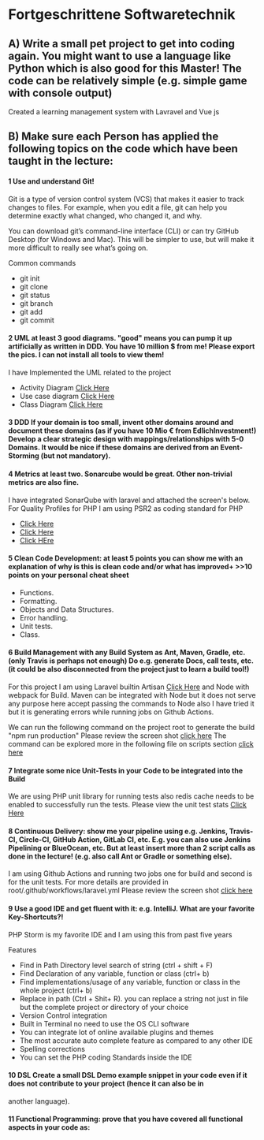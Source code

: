 # Fortgeschrittene Softwaretechnik

## A) Write a small pet project to get into coding again. You might want to use a language like Python which is also good for this Master! The code can be relatively simple (e.g. simple game with console output)

Created a learning management system with Lavravel and Vue js  

## B) Make sure each Person has applied the following topics on the code which have been taught in the lecture:
 #### 1 Use and understand Git!
 
Git is a type of version control system (VCS) that makes it easier to track changes to files. For example, when you edit a file, git can help you determine exactly what changed, who changed it, and why.

You can download git’s command-line interface (CLI) or can try GitHub Desktop (for Windows and Mac). This will be simpler to use, but will make it more difficult to really see what’s going on.

Common commands
 - git init
 - git clone 
 - git status
 - git branch <new-branch-name>
 - git add <files>
 - git commit


####  2 UML at least 3 good diagrams. "good" means you can pump it up artificially as written in DDD. You have 10 million $ from me! Please export the pics. I can not install all tools to view them!
I have Implemented the UML related to the project

- Activity Diagram [Click Here](https://github.com/mohsinhassan618/LMS-for-Advanced-Software-Engineering/blob/main/extra/Activity%20Daigram.png) 
- Use case diagram [Click Here](https://github.com/mohsinhassan618/LMS-for-Advanced-Software-Engineering/blob/main/extra/Usecase%20Workspace.png)
- Class Diagram [Click Here](https://github.com/mohsinhassan618/LMS-for-Advanced-Software-Engineering/blob/main/extra/Class%20UML.png) 


####  3 DDD If your domain is too small, invent other domains around and document these domains (as if you have 10 Mio € from EdlichInvestment!) Develop a clear strategic design with mappings/relationships with 5-0 Domains. It would be nice if these domains are derived from an Event-Storming (but not mandatory). 


#### 4 Metrics at least two. Sonarcube would be great. Other non-trivial metrics are also fine.

I have integrated SonarQube with laravel and attached the screen's below. For Quality Profiles for PHP I am using PSR2 as coding standard for PHP 
 

- [Click Here](https://github.com/mohsinhassan618/LMS-for-Advanced-Software-Engineering/blob/main/extra/Sonar.png)
- [Click Here](https://github.com/mohsinhassan618/LMS-for-Advanced-Software-Engineering/blob/main/extra/Sonar%20Project%20Overview.png) 
- [Click HEre](https://github.com/mohsinhassan618/LMS-for-Advanced-Software-Engineering/blob/main/extra/Quality%20Profiles.png)


#### 5 Clean Code Development: at least 5 points you can show me with an explanation of why is this is clean code and/or what has improved+ >>10 points on your personal cheat sheet

 - Functions.
 - Formatting.
 - Objects and Data Structures.
 - Error handling.
 - Unit tests.
 - Class.


#### 6 Build Management with any Build System as Ant, Maven, Gradle, etc. (only Travis is perhaps not enough) Do e.g. generate Docs, call tests, etc. (it could be also disconnected from the project just to learn a build tool!)

For this project I am using Laravel builtin Artisan [Click Here](https://laravel.com/docs/8.x/artisan#introduction) and 
Node with webpack for Build. Maven can be integrated with Node but it does not serve any purpose here accept passing the commands to Node also I have tried it but it is generating errors while running jobs on Github Actions.   

We can run the following command on the project root to generate the build "npm run production"
Please review the screen shot [click here](https://github.com/mohsinhassan618/LMS-for-Advanced-Software-Engineering/blob/main/extra/npm%20Build.png)
The command can be explored more in the following file on scripts section [click here](https://github.com/mohsinhassan618/LMS-for-Advanced-Software-Engineering/blob/main/package.json) 

####  7 Integrate some nice Unit-Tests in your Code to be integrated into the Build
We are using PHP unit library for running tests also redis cache needs to be enabled to successfully run the tests.
Please view the unit test stats [Click Here](https://github.com/mohsinhassan618/LMS-for-Advanced-Software-Engineering/blob/main/extra/Unit%20tests.png)


####  8 Continuous Delivery: show me your pipeline using e.g. Jenkins, Travis-CI, Circle-CI, GitHub Action, GitLab CI, etc. E.g. you can also use Jenkins Pipelining or BlueOcean, etc. But at least insert more than 2 script calls as done in the lecture! (e.g. also call Ant or Gradle or something else).
I am using Github Actions and running two jobs one for build and second is for the unit tests. For more details are provided in root/.github/workflows/laravel.yml
Please review the screen shot [click here](https://github.com/mohsinhassan618/LMS-for-Advanced-Software-Engineering/blob/main/extra/CI%20CD.png) 

####  9 Use a good IDE and get fluent with it: e.g. IntelliJ. What are your favorite Key-Shortcuts?!
PHP Storm is my favorite IDE and I am using this from past five years 

Features 

-  Find in Path Directory level search of string  (ctrl + shift + F)
-  Find Declaration of any variable, function or class (ctrl+ b) 
-  Find implementations/usage of any variable, function or class in the whole project (ctrl+ b)
-  Replace in path (Ctrl + Shit+ R). you can replace a string not just in file but the complete project or directory of your choice  
-  Version Control integration 
-  Built in Terminal no need to use the OS CLI software
-  You can integrate lot of online available plugins and themes
-  The most accurate auto complete feature as compared to any other IDE
-  Spelling corrections
-  You can set the PHP coding Standards inside the IDE  

####  10 DSL Create a small DSL Demo example snippet in your code even if it does not contribute to your project (hence it can also be in
another language).

#### 11 Functional Programming: prove that you have covered all functional aspects in your code as:

#
